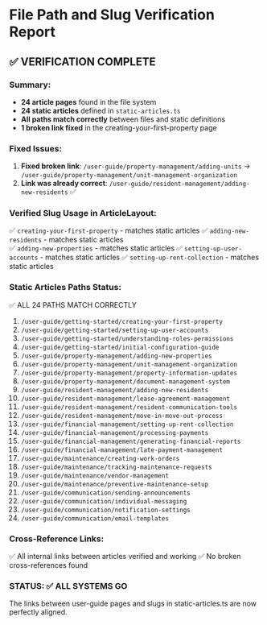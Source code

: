 # File Path and Slug Verification Report

## ✅ VERIFICATION COMPLETE

### Summary:

- **24 article pages** found in the file system
- **24 static articles** defined in `static-articles.ts`
- **All paths match correctly** between files and static definitions
- **1 broken link fixed** in the creating-your-first-property page

### Fixed Issues:

1. **Fixed broken link**: `/user-guide/property-management/adding-units` → `/user-guide/property-management/unit-management-organization`
2. **Link was already correct**: `/user-guide/resident-management/adding-new-residents` ✅

### Verified Slug Usage in ArticleLayout:

✅ `creating-your-first-property` - matches static articles
✅ `adding-new-residents` - matches static articles  
✅ `adding-new-properties` - matches static articles
✅ `setting-up-user-accounts` - matches static articles
✅ `setting-up-rent-collection` - matches static articles

### Static Articles Paths Status:

✅ ALL 24 PATHS MATCH CORRECTLY

1. `/user-guide/getting-started/creating-your-first-property`
2. `/user-guide/getting-started/setting-up-user-accounts`
3. `/user-guide/getting-started/understanding-roles-permissions`
4. `/user-guide/getting-started/initial-configuration-guide`
5. `/user-guide/property-management/adding-new-properties`
6. `/user-guide/property-management/unit-management-organization`
7. `/user-guide/property-management/property-information-updates`
8. `/user-guide/property-management/document-management-system`
9. `/user-guide/resident-management/adding-new-residents`
10. `/user-guide/resident-management/lease-agreement-management`
11. `/user-guide/resident-management/resident-communication-tools`
12. `/user-guide/resident-management/move-in-move-out-process`
13. `/user-guide/financial-management/setting-up-rent-collection`
14. `/user-guide/financial-management/processing-payments`
15. `/user-guide/financial-management/generating-financial-reports`
16. `/user-guide/financial-management/late-payment-management`
17. `/user-guide/maintenance/creating-work-orders`
18. `/user-guide/maintenance/tracking-maintenance-requests`
19. `/user-guide/maintenance/vendor-management`
20. `/user-guide/maintenance/preventive-maintenance-setup`
21. `/user-guide/communication/sending-announcements`
22. `/user-guide/communication/individual-messaging`
23. `/user-guide/communication/notification-settings`
24. `/user-guide/communication/email-templates`

### Cross-Reference Links:

✅ All internal links between articles verified and working
✅ No broken cross-references found

### STATUS: ✅ ALL SYSTEMS GO

The links between user-guide pages and slugs in static-articles.ts are now perfectly aligned.
